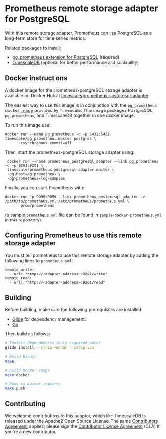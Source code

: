 # Prometheus remote storage adapter for PostgreSQL

With this remote storage adapter, Prometheus can use PostgreSQL as a long-term store for time-series metrics. 

Related packages to install:
- [pg_prometheus extension for PostgreSQL](https://github.com/timescale/pg_prometheus) (required)
- [TimescaleDB](https://github.com/timescale/timescaledb) (optional
for better performance and scalability)

## Docker instructions

A docker image for the prometheus-postgreSQL storage adapter is available 
on Docker Hub at [timescale/prometheus-postgresql-adapter](https://hub.docker.com/r/timescale/prometheus-postgresql-adapter/).

The easiest way to use this image is in conjunction with the `pg_prometheus`
docker [image](https://hub.docker.com/r/timescale/pg_prometheus/) provided by Timescale.
This image packages PostgreSQL, `pg_prometheus`, and TimescaleDB together in one
docker image.

To run this image use:
```
docker run --name pg_prometheus -d -p 5432:5432 timescale/pg_prometheus:master postgres \
      -csynchronous_commit=off
```

Then, start the prometheus-postgreSQL storage adapter using:
```
 docker run --name prometheus_postgresql_adapter --link pg_prometheus -d -p 9201:9201 \
 timescale/prometheus-postgresql-adapter:master \
 -pg-host=pg_prometheus \
 -pg-prometheus-log-samples
```

Finally, you can start Prometheus with:
```
docker run -p 9090:9090 --link prometheus_postgresql_adapter -v /path/to/prometheus.yml:/etc/prometheus/prometheus.yml \
       prom/prometheus
```
(a sample `prometheus.yml` file can be found in `sample-docker-prometheus.yml` in this repository).

## Configuring Prometheus to use this remote storage adapter

You must tell prometheus to use this remote storage adapter by adding the
following lines to `prometheus.yml`:
```
remote_write:
  - url: "http://<adapter-address>:9201/write"
remote_read:
  - url: "http://<adapter-address>:9201/read"
```

## Building

Before building, make sure the following prerequisites are installed:

* [Glide](https://glide.sh/) for dependency management.
* [Go](https://golang.org/dl/)

Then build as follows:

```bash
# Install dependencies (only required once)
glide install --strip-vendor --strip-vcs

# Build binary
make

# Build Docker image
make docker

# Push to Docker registry
make push
```

## Contributing

We welcome contributions to this adaptor, which like TimescaleDB is released under the Apache2 Open Source License.  The same [Contributors Agreement](//github.com/timescale/timescaledb/blob/master/CONTRIBUTING.md) applies; please sign the [Contributor License Agreement](https://cla-assistant.io/timescale/prometheus-postgresql-adapter) (CLA) if you're a new contributor.

